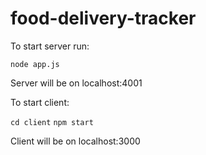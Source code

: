 # food-delivery-tracker

To start server run:

```node app.js```

Server will be on localhost:4001

To start client:

```cd client```
```npm start```

Client will be on localhost:3000


